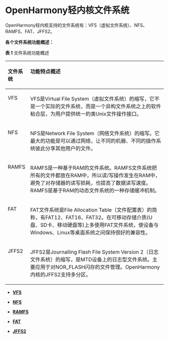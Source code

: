# OpenHarmony轻内核文件系统<a name="ZH-CN_TOPIC_0000001051611726"></a>

OpenHarmony轻内核支持的文件系统有：VFS（虚拟文件系统）、NFS、RAMFS、FAT、JFFS2。

**各个文件系统功能概述：**

**表 1**  文件系统功能概述

<a name="table6330194819415"></a>
<table><thead align="left"><tr id="row6331184864111"><th class="cellrowborder" valign="top" width="11.559999999999999%" id="mcps1.2.3.1.1"><p id="p17644161411438"><a name="p17644161411438"></a><a name="p17644161411438"></a>文件系统</p>
</th>
<th class="cellrowborder" valign="top" width="88.44%" id="mcps1.2.3.1.2"><p id="p116441414184312"><a name="p116441414184312"></a><a name="p116441414184312"></a>功能特点概述</p>
</th>
</tr>
</thead>
<tbody><tr id="row371213562318"><td class="cellrowborder" valign="top" width="11.559999999999999%" headers="mcps1.2.3.1.1 "><p id="p37130569316"><a name="p37130569316"></a><a name="p37130569316"></a>VFS</p>
</td>
<td class="cellrowborder" valign="top" width="88.44%" headers="mcps1.2.3.1.2 "><p id="p1771335615316"><a name="p1771335615316"></a><a name="p1771335615316"></a>VFS是Virtual File System（虚拟文件系统）的缩写，它不是一个实际的文件系统，而是一个异构文件系统之上的软件粘合层，为用户提供统一的类Unix文件操作接口。</p>
</td>
</tr>
<tr id="row189255844219"><td class="cellrowborder" valign="top" width="11.559999999999999%" headers="mcps1.2.3.1.1 "><p id="p1564481494319"><a name="p1564481494319"></a><a name="p1564481494319"></a>NFS</p>
</td>
<td class="cellrowborder" valign="top" width="88.44%" headers="mcps1.2.3.1.2 "><p id="p764561414434"><a name="p764561414434"></a><a name="p764561414434"></a>NFS是Network File System（网络文件系统）的缩写。它最大的功能是可以通过网络，让不同的机器、不同的操作系统彼此分享其他用户的文件。</p>
</td>
</tr>
<tr id="row17332194820411"><td class="cellrowborder" valign="top" width="11.559999999999999%" headers="mcps1.2.3.1.1 "><p id="p2064561415435"><a name="p2064561415435"></a><a name="p2064561415435"></a>RAMFS</p>
</td>
<td class="cellrowborder" valign="top" width="88.44%" headers="mcps1.2.3.1.2 "><p id="p12646614204320"><a name="p12646614204320"></a><a name="p12646614204320"></a>RAMFS是一种基于RAM的文件系统。RAMFS文件系统把所有的文件都放在RAM中，所以读/写操作发生在RAM中，避免了对存储器的读写损耗，也提高了数据读写速度。RAMFS是基于RAM的动态文件系统的一种存储缓冲机制。</p>
</td>
</tr>
<tr id="row16332174894116"><td class="cellrowborder" valign="top" width="11.559999999999999%" headers="mcps1.2.3.1.1 "><p id="p1864571410433"><a name="p1864571410433"></a><a name="p1864571410433"></a>FAT</p>
</td>
<td class="cellrowborder" valign="top" width="88.44%" headers="mcps1.2.3.1.2 "><p id="p364511141434"><a name="p364511141434"></a><a name="p364511141434"></a>FAT文件系统是File Allocation Table（文件配置表）的简称，有FAT12、FAT16、FAT32。在可移动存储介质(U盘、SD卡、移动硬盘等)上多使用FAT文件系统，使设备与Windows、Linux等桌面系统之间保持很好的兼容性。</p>
</td>
</tr>
<tr id="row1880218157414"><td class="cellrowborder" valign="top" width="11.559999999999999%" headers="mcps1.2.3.1.1 "><p id="p19645814144312"><a name="p19645814144312"></a><a name="p19645814144312"></a>JFFS2</p>
</td>
<td class="cellrowborder" valign="top" width="88.44%" headers="mcps1.2.3.1.2 "><p id="p8645161454314"><a name="p8645161454314"></a><a name="p8645161454314"></a>JFFS2是Journalling Flash File System Version 2（日志文件系统）的缩写，是MTD设备上的日志型文件系统。主要应用于对NOR_FLASH闪存的文件管理。<span id="text236315521580"><a name="text236315521580"></a><a name="text236315521580"></a>OpenHarmony</span>内核的JFFS2支持多分区。</p>
</td>
</tr>
</tbody>
</table>

-   **[VFS](VFS.md)**  

-   **[NFS](NFS.md)**  

-   **[RAMFS](RAMFS.md)**  

-   **[FAT](FAT.md)**  

-   **[JFFS2](JFFS2.md)**  


